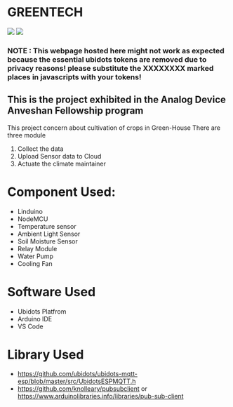 # GREENTECH  
![](https://github.com/hackerminds/greentech/raw/master/images/GreenTech.png) ![](https://github.com/hackerminds/greentech/raw/master/images/ADI.png)


### NOTE : This webpage hosted here might not work as expected because the essential ubidots tokens are removed due to privacy reasons! please substitute the XXXXXXXX marked places in javascripts with your tokens!

## This is the project exhibited in the Analog Device Anveshan Fellowship program

This project concern about cultivation of crops in Green-House 
There are three module 
  1) Collect the data
  2) Upload Sensor data to Cloud
  3) Actuate the climate maintainer
  
# Component Used:
  - Linduino
  - NodeMCU 
  - Temperature sensor
  - Ambient Light Sensor
  - Soil Moisture Sensor
  - Relay Module
  - Water Pump
  - Cooling Fan
  
# Software Used
  - Ubidots Platfrom
  - Arduino IDE
  - VS Code

# Library Used
 - https://github.com/ubidots/ubidots-mqtt-esp/blob/master/src/UbidotsESPMQTT.h
 - https://github.com/knolleary/pubsubclient or https://www.arduinolibraries.info/libraries/pub-sub-client
